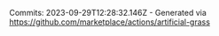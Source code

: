 Commits: 2023-09-29T12:28:32.146Z - Generated via https://github.com/marketplace/actions/artificial-grass
<br>

